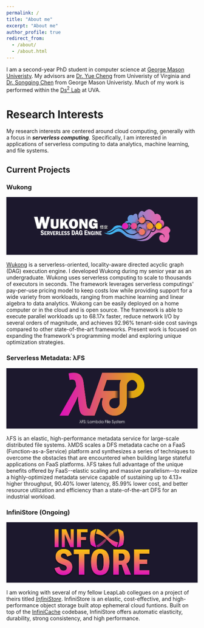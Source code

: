 ```yaml
---
permalink: /
title: "About me"
excerpt: "About me"
author_profile: true
redirect_from: 
  - /about/
  - /about.html
---
```


I am a second-year PhD student in computer science at [George Mason Univeristy](https://cs.gmu.edu/). My advisors are [Dr. Yue Cheng](https://tddg.github.io/) from Univeristy of Virginia and [Dr. Songqing Chen](https://cs.gmu.edu/~sqchen/) from George Mason Univeristy. Much of my work is performed within the [Ds<sup>2</sup> Lab](https://ds2-lab.github.io/) at UVA.

# Research Interests
My research interests are centered around cloud computing, generally with a focus in ___serverless computing___. Specifically, I am interested in applications of serverless computing to data analytics, machine learning, and file systems.

## Current Projects

### Wukong 

![Wukong Logo](assets/images/wukong_logo.png)

[Wukong](https://ds2-lab.github.io/Wukong/) is a serverless-oriented, locality-aware directed acyclic graph (DAG) execution engine. I developed Wukong during my senior year as an undergraduate. Wukong uses serverless computing to scale to thousands of executors in seconds. The framework leverages serverless computings' pay-per-use pricing model to keep costs low while providing support for a wide variety from workloads, ranging from machine learning and linear algebra to data analytics. Wukong can be easily deployed on a home computer or in the cloud and is open source. The framework is able to execute parallel workloads up to 68.17x faster, reduce network I/O by several orders of magnitude, and achieves 92.96% tenant-side cost savings compared to other state-of-the-art frameworks. Present work is focused on expanding the framework's programming model and exploring unique optimization strategies.

### Serverless Metadata: λFS

![λFS: Logo](assets/images/lfs_logo.png)

λFS is an elastic, high-performance metadata service for large-scale distributed file systems. λMDS scales a DFS metadata cache on a FaaS (Function-as-a-Service) platform and synthesizes a series of techniques to overcome the obstacles that are encountered when building large stateful applications on FaaS platforms. λFS takes full advantage of the unique benefits offered by FaaS--elastic scaling and massive parallelism--to realize a highly-optimized metadata service capable of sustaining up to 4.13× higher throughput, 90.40% lower latency, 85.99% lower cost, and better resource utilization and efficiency than a state-of-the-art DFS for an industrial workload.

### InfiniStore (Ongoing)

![InfiniStore Logo](assets/images/infinistore_logo.png)

I am working with several of my fellow LeapLab collegues on a project of theirs titled [_InfiniStore_](https://github.com/ds2-lab/infinistore). InfiniStore is an elastic, cost-effective, and high-performance object storage built atop ephemeral cloud funtions. Built on top of the [InfiniCache](https://ds2-lab.github.io/infinicache/) codebase, InfiniStore offers automatic elasticity, durability, strong consistency, and high performance.
